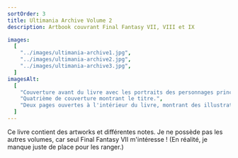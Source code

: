 ```yaml
---
sortOrder: 3
title: Ultimania Archive Volume 2
description: Artbook couvrant Final Fantasy VII, VIII et IX

images:
  [
    "../images/ultimania-archive1.jpg",
    "../images/ultimania-archive2.jpg",
    "../images/ultimania-archive3.jpg",
  ]
imagesAlt:
  [
    "Couverture avant du livre avec les portraits des personnages principaux de VII, VIII et IX.",
    "Quatrième de couverture montrant le titre.",
    "Deux pages ouvertes à l'intérieur du livre, montrant des illustrations et des scènes mémorables avec Vincent Valentine.",
  ]
---
```


Ce livre contient des artworks et différentes notes. Je ne possède pas les autres volumes, car seul Final Fantasy VII m'intéresse ! (En réalité, je manque juste de place pour les ranger.)
